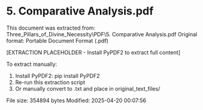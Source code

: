 # 5. Comparative Analysis.pdf

This document was extracted from: Three_Pillars_of_Divine_Necessity\PDF\5. Comparative Analysis.pdf
Original format: Portable Document Format (.pdf)

[EXTRACTION PLACEHOLDER - Install PyPDF2 to extract full content]

To extract manually:
1. Install PyPDF2: pip install PyPDF2
2. Re-run this extraction script  
3. Or manually convert to .txt and place in original_text_files/

File size: 354894 bytes
Modified: 2025-04-20 00:07:56
